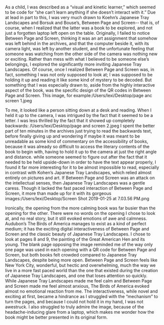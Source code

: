 As a child, I was described as a “visual and kinetic learner,” which seemed to be code for “she can’t learn anything if she doesn’t interact with it.” Due at lead in part to this, I was very much drawn to Koehn’s Japanese Tray Landscapes and Borsuk and Bouse’s, Between Page and Screen-- that is, of course, when I realized that the latter was a book to be explored, and not just a forgotten laptop left open on the table. Originally, I failed to notice Between Page and Screen, thinking it was an art assignment that somehow was left behind in the archives, and that the computer beside it, with its camera light, was left by another student, and the unfortunate feeling that someone was watching from the other side of the camera was nothing new or exciting. Rather than mess with what I believed to be someone else’s belongings, I explored the significantly more inviting Japanese Tray Landscapes. Of course, once I realized Between Page and Screen was, in fact, something I was not only supposed to look at; I was supposed to be holding it up and reading it like some kind of mystery to be decoded.
But something that I was especially drawn to, aside from the highly interactive aspect of the book, was the specific design of the QR codes in Between Page and Screen. 
This image, for example:/Users/lexi/Desktop/page anc screen 1.jpeg

To me, it looked like a person sitting down at a desk and reading. When I held it up to the camera, I was intrigued by the fact that it seemed to be a letter. I was less thrilled by the fact that it showed up completely backwards:
/Users/lexi/Desktop/page and screen 2.jpeg
I spent the better part of ten minutes in the archives just trying to read the backwards text, before finally giving up and wondering if maybe it was meant to be unreadable as some kind of commentary on the accessibility of books, because it was already so difficult to access the literary contents of the book to begin with, having to hold it up to the camera at just the right angle and distance. while someone seemed to figure out after the fact that it needed to be held upside-down in order to have the text appear properly, I found it far more interesting for it to be almost impossible to read, especially in contrast with Kohen’s Japanese Tray Landscapes, which relied almost entirely on pictures and art. If Between Page and Screen was an attack on the intellectual senses, then Japanese Tray Landscapes was a gentle caress. Though it lacked the fast paced interaction of Between Page and Screen, it more than made up for it with its gorgeous images:/Users/lexi/Desktop/Screen Shot 2019-01-25 at 7.03.56 PM.png

Ironically, the opening from the more calming book was far busier than the opening for the other. There were no words on the opening I chose to look at, and no real story, but it still evoked emotions of awe and calmness.
Audubon’s The Birds of America manages to exist as a kind of perfect medium; it has the exciting digital interactiveness of Between Page and Screen and the classic beauty of Japanese Tray Landscapes. I chose to look at pages 8 and 9, the painting of the Great American Hen and its young. The blank page opposing the image reminded me of the way only one page was used in each opening with a QR code for Between Page and Screen, but both books felt crowded compared to Japanese Tray Landscapes, despite being more open. Between Page and Screen feels like New York City, wonderful, but hectic and overwhelming, much the way we live in a more fast paced world than the one that existed during the creation of Japanese Tray Landscapes, and one that loses attention so quickly. While Japanese Tray Landscapes made me feel calm and Between Page and Screen made me feel almost anxious, The Birds of America evoked almost no emotional reaction from me. The interactiveness, while novel and exciting at first, became a hindrance as I struggled with the “mechanism” to turn the pages, and because I could not hold it in my hand, I was not awestruck. I also struggled to truly admire the image, because of the headache-inducing glare from a laptop, which makes me wonder how the book might be better presented in its original form.